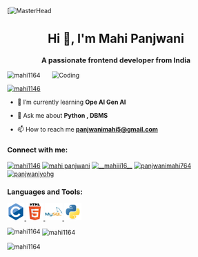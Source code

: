 [![MasterHead]([https://mir-s3-cdn-cf.behance.net/project_modules/1400/34220e95746151.5e9ecde696cb0.gif](https://mir-s3-cdn-cf.behance.net/project_modules/1400/34220e95746151.5e9ecde696cb0.gif))
<h1 align="center">Hi 👋, I'm Mahi Panjwani</h1>
<h3 align="center">A passionate frontend developer from India</h3>
<img align="right" alt="Coding" width="400" src="https://mir-s3-cdn-cf.behance.net/project_modules/disp/601014116770475.6068beff4640a.gif">

<p align="left"> <img src="https://komarev.com/ghpvc/?username=mahi1164&label=Profile%20views&color=0e75b6&style=flat" alt="mahi1164" /> </p>

<p align="left"> <a href="https://twitter.com/mahi1146" target="blank"><img src="https://img.shields.io/twitter/follow/mahi1146?logo=twitter&style=for-the-badge" alt="mahi1146" /></a> </p>

- 🌱 I’m currently learning **Ope AI Gen AI**

- 💬 Ask me about **Python , DBMS**

- 📫 How to reach me **panjwanimahi5@gmail.com**

<h3 align="left">Connect with me:</h3>
<p align="left">
<a href="https://twitter.com/mahi1146" target="blank"><img align="center" src="https://raw.githubusercontent.com/rahuldkjain/github-profile-readme-generator/master/src/images/icons/Social/twitter.svg" alt="mahi1146" height="30" width="40" /></a>
<a href="https://linkedin.com/in/mahi panjwani" target="blank"><img align="center" src="https://raw.githubusercontent.com/rahuldkjain/github-profile-readme-generator/master/src/images/icons/Social/linked-in-alt.svg" alt="mahi panjwani" height="30" width="40" /></a>
<a href="https://instagram.com/__mahiii16__" target="blank"><img align="center" src="https://raw.githubusercontent.com/rahuldkjain/github-profile-readme-generator/master/src/images/icons/Social/instagram.svg" alt="__mahiii16__" height="30" width="40" /></a>
<a href="https://www.hackerrank.com/panjwanimahi764" target="blank"><img align="center" src="https://raw.githubusercontent.com/rahuldkjain/github-profile-readme-generator/master/src/images/icons/Social/hackerrank.svg" alt="panjwanimahi764" height="30" width="40" /></a>
<a href="https://auth.geeksforgeeks.org/user/panjwaniyohg" target="blank"><img align="center" src="https://raw.githubusercontent.com/rahuldkjain/github-profile-readme-generator/master/src/images/icons/Social/geeks-for-geeks.svg" alt="panjwaniyohg" height="30" width="40" /></a>
</p>

<h3 align="left">Languages and Tools:</h3>
<p align="left"> <a href="https://www.cprogramming.com/" target="_blank" rel="noreferrer"> <img src="https://raw.githubusercontent.com/devicons/devicon/master/icons/c/c-original.svg" alt="c" width="40" height="40"/> </a> <a href="https://www.w3.org/html/" target="_blank" rel="noreferrer"> <img src="https://raw.githubusercontent.com/devicons/devicon/master/icons/html5/html5-original-wordmark.svg" alt="html5" width="40" height="40"/> </a> <a href="https://www.mysql.com/" target="_blank" rel="noreferrer"> <img src="https://raw.githubusercontent.com/devicons/devicon/master/icons/mysql/mysql-original-wordmark.svg" alt="mysql" width="40" height="40"/> </a> <a href="https://www.python.org" target="_blank" rel="noreferrer"> <img src="https://raw.githubusercontent.com/devicons/devicon/master/icons/python/python-original.svg" alt="python" width="40" height="40"/> </a> </p>

<p><img align="left" src="https://github-readme-stats.vercel.app/api/top-langs?username=mahi1164&show_icons=true&locale=en&layout=compact" alt="mahi1164" /></p>

<p>&nbsp;<img align="center" src="https://github-readme-stats.vercel.app/api?username=mahi1164&show_icons=true&locale=en" alt="mahi1164" /></p>

<p><img align="center" src="https://github-readme-streak-stats.herokuapp.com/?user=mahi1164&" alt="mahi1164" /></p>
